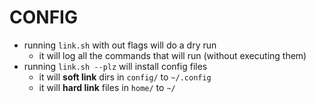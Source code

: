 # CONFIG
* running `link.sh` with out flags will do a dry run
  * it will log all the commands that will run (without executing them)
* running `link.sh --plz` will install config files
  * it will **soft link** dirs in `config/` to `~/.config`
  * it will **hard link** files in `home/` to `~/`

